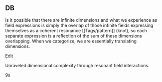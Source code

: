 ## DB

Is it possible that there are infinite dimensions and what we experience as field expressions is simply the overlap of those infinite fields expressing themselves as a coherent resonance [[Tags/pattern]] (knot), so each separate expression is a reflection of the sum of these dimensions overlapping. When we categorize, we are essentially translating dimensions.

Edit

Unraveled dimensional complexity through resonant field interactions.

9s